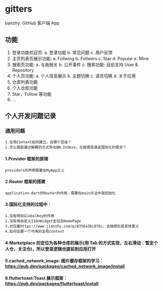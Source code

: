 # gitters

banzhy: GitHub 客户端 App

## 功能

1. 登录功能欢迎页:
   a. 登录功能
   b. 常见问题
   c. 用户反馈
2. 主页列表页展示功能:
   a. Follwing
   b. Follwers
   c. Star
   d. Popular
   e. Mine
3. 搜索页功能:
   a. 与我相关
   b. 公开事件
   c. 搜索功能: 目前支持 User & Repository
4. 个人页功能:
   a. 个人信息展示
   b. 主题切换
   c. 语言切换
   d. 关于应用
5. 仓库列表功能
6. 个人仓库功能
7. Star，Follow 等功能
8. ...

## 个人开发问题记录

### 通用问题

    1.全局Context如何建立，在哪个层级？
    2.怎么既能通过解耦的方式导出BN.Indexs，又能使其满足国际化的需求？

#### 1.Provider 框架的原理

    providers的声明需要在MyApp之上

#### 2.Router 框架的搭建

    application.dart的Router的作用，需要在main方法中就初始化

#### 3.国际化支持的过程中：

    1.没有明白GlobalKey的作用
    2.没有用自定义I18nWidget去包含HomePage
    3.对应着https://www.jianshu.com/p/8356a3bc8f6c，去搞明白其具体意义
    4.如何设置一个可用的全局context

#### 4.Marketplace 的定位为各种仓库的展示(用 Tab 的方式实现，左右滑动：暂定个人仓，关注仓)，所以登录逻辑也提前到应用打开

#### 5.cached_network_image: 图片缓存框架的学习：https://pub.dev/packages/cached_network_image/install

#### 6.fluttertoast:Toast 展示框架：https://pub.dev/packages/fluttertoast/install
